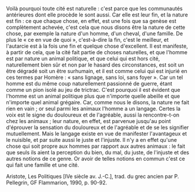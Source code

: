 Voilà pourquoi toute cité est naturelle : c'est parce que les communautés antérieures dont elle procède le sont aussi. Car elle est leur fin, et la nature est fin : ce que chaque chose, en effet, est une fois que sa genèse est complètement achevée, c'est cela que nous disons être la nature de cette chose, par exemple la nature d'un homme, d'un cheval, d'une famille. De plus le « ce en vue de quoi », c'est-à-dire la fin, c'est le meilleur, et l'autarcie est à la fois une fin et quelque chose d'excellent.
Il est manifeste, à partir de cela, que la cité fait partie de choses naturelles, et que l'homme est par nature un animal politique, et que celui qui est hors cité, naturellement bien sûr et non par le hasard des circonstances, est soit un être dégradé soit un être surhumain, et il est comme celui qui est injurié en ces termes par Homère : « sans lignage, sans loi, sans foyer ». Car un tel homme est du même coup naturellement passionné de guerre, étant comme un pion isolé au jeu de trictrac. C'est pourquoi il est évident que l'homme est un animal politique plus que n'importe quelle abeille et que n'importe quel animal grégaire.
Car, comme nous le disons, la nature ne fait rien en vain ; or seul parmi les animaux l'homme a un langage. Certes la voix est le signe du douloureux et de l'agréable, aussi la rencontre-t-on chez les animaux ; leur nature, en effet, est parvenue jusqu'au point d'éprouver la sensation du douloureux et de l'agréable et de se les signifier mutuellement. Mais le langage existe en vue de manifester l'avantageux et le nuisible, et par suite aussi le juste et l'injuste. Il n'y a en effet qu'une chose qui soit propre aux hommes par rapport aux autres animaux : le fait que seuls ils aient la perception du bien, du mal, du juste, de l'injuste et des autres notions de ce genre. Or avoir de telles notions en commun c'est ce qui fait une famille et une cité.

Aristote, Les Politiques [IVe siècle av. J.-C.], trad. du grec ancien par P. Pellegrin, GF Flammarion, 1990, p. 90-92.
